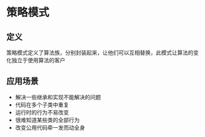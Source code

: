 # 策略模式
## 定义
策略模式定义了算法族，分别封装起来，让他们可以互相替换，此模式让算法的变化独立于使用算法的客户
## 应用场景
 - 解决一些继承和实现不能解决的问题
 - 代码在多个子类中重复
 - 运行时的行为不易改变
 - 很难知道某些类的全部行为
 - 改变公用代码牵一发而动全身